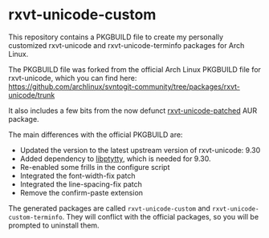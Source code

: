 # rxvt-unicode-custom

This repository contains a PKGBUILD file to create my personally customized rxvt-unicode and rxvt-unicode-terminfo packages for Arch Linux.

The PKGBUILD file was forked from the official Arch Linux PKGBUILD file for rxvt-unicode, which you can find here: https://github.com/archlinux/svntogit-community/tree/packages/rxvt-unicode/trunk

It also includes a few bits from the now defunct [rxvt-unicode-patched](https://aur.archlinux.org/packages/rxvt-unicode-patched) AUR package.

The main differences with the official PKGBUILD are:

* Updated the version to the latest upstream version of rxvt-unicode: 9.30
* Added dependency to [libptytty](https://aur.archlinux.org/packages/libptytty), which is needed for 9.30.
* Re-enabled some frills in the configure script
* Integrated the font-width-fix patch
* Integrated the line-spacing-fix patch
* Remove the confirm-paste extension

The generated packages are called `rxvt-unicode-custom` and `rxvt-unicode-custom-terminfo`. They will conflict with the official packages, so you will be prompted to uninstall them.
